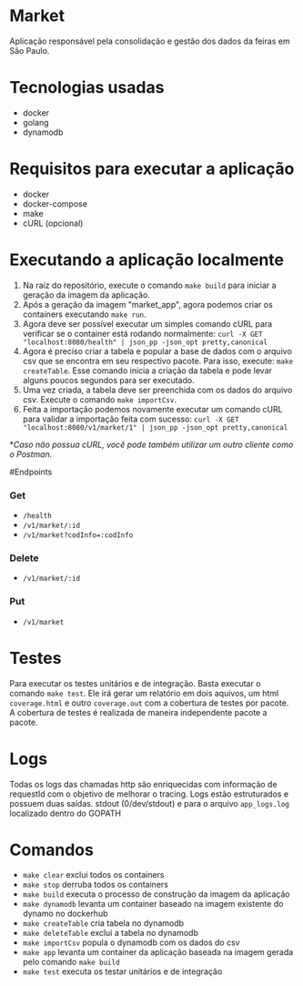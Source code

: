 # Market
Aplicação responsável pela consolidação e gestão dos dados da feiras em São Paulo.

# Tecnologias usadas
- docker
- golang
- dynamodb

# Requisitos para executar a aplicação
- docker
- docker-compose
- make
- cURL (opcional)

# Executando a aplicação localmente
1. Na raiz do repositório, execute o comando `make build` para iniciar a geração da imagem da aplicação.
2. Após a geração da imagem "market_app", agora podemos criar os containers executando `make run`.
3. Agora deve ser possível executar um simples comando cURL para verificar se o container está rodando normalmente:
`curl -X GET "localhost:8080/health" | json_pp -json_opt pretty,canonical`
4. Agora é preciso criar a tabela e popular a base de dados com o arquivo csv que se encontra em seu respectivo pacote.
Para isso, execute: `make createTable`. Esse comando inicia a criação da tabela e pode levar alguns poucos segundos para ser executado.
5. Uma vez criada, a tabela deve ser preenchida com os dados do arquivo csv. Execute o comando `make importCsv`.
6. Feita a importação podemos novamente executar um comando cURL para validar a importação feita com sucesso: `curl -X GET "localhost:8080/v1/market/1" | json_pp -json_opt pretty,canonical`

**Caso não possua cURL, você pode também utilizar um outro cliente como o Postman.*


#Endpoints

### Get
- `/health`
- `/v1/market/:id`
- `/v1/market?codInfo=:codInfo`

### Delete
- `/v1/market/:id`

### Put
- `/v1/market` 

# Testes
Para executar os testes unitários e de integração. Basta executar o comando `make test`. Ele irá gerar um relatório em dois aquivos, um html `coverage.html` e outro `coverage.out` com a cobertura de testes por pacote.
A cobertura de testes é realizada de maneira independente pacote a pacote.

# Logs
Todas os logs das chamadas http são enriquecidas com informação de requestId com o objetivo de melhorar o tracing.
Logs estão estruturados e possuem duas saídas. stdout (0/dev/stdout) e para o arquivo `app_logs.log` localizado dentro do GOPATH

# Comandos

- `make clear` exclui todos os containers
- `make stop` derruba todos os containers
- `make build` executa o processo de construção da imagem da aplicação
- `make dynamodb` levanta um container baseado na imagem existente do dynamo no dockerhub
- `make createTable` cria tabela no dynamodb
- `make deleteTable` exclui a tabela no dynamodb
- `make importCsv` popula o dynamodb com os dados do csv
- `make app` levanta um container da aplicação baseada na imagem gerada pelo comando `make build`
- `make test` executa os testar unitários e de integração
